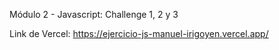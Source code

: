Módulo 2 - Javascript: Challenge 1, 2 y 3

Link de Vercel: https://ejercicio-js-manuel-irigoyen.vercel.app/
